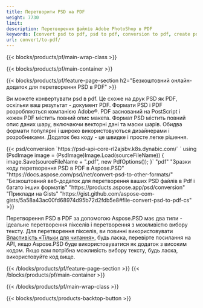 ```yaml
---
title: Перетворити PSD на PDF
weight: 7730
limit: 
description: Перетворення файлів Adobe PhotoShop в PDF
keywords: [convert psd to pdf, psd to pdf, conversion to pdf, create pdf from psd, print psd as pdf]
url: convert/to-pdf/
---
```


{{< blocks/products/pf/main-wrap-class >}}

{{< blocks/products/pf/main-container >}}

{{< blocks/products/pf/feature-page-section h2="Безкоштовний онлайн-додаток для перетворення PSD в PDF" >}}
<p>Ви можете конвертувати psd в pdf. Це схоже на друк PSD як PDF, оскільки ваш результат - документ PDF. Формати PSD і PDF розробляються компанією Adobe®. PDF заснований на PostScript і кожен PDF містить повний опис макета. Формат PSD містить повний опис даних шару, включаючи векторні дані та маски шарів. Обидва формати популярні і широко використовуються дизайнерами і розробниками. Додаток без коду - це швидке і просте легке рішення.</p>
{{< psd/conversion `https://psd-api-core-rl2ajsbv.k8s.dynabic.com/` 
`    using (PsdImage image = (PsdImage)Image.Load(sourceFileName))
    {
        image.Save(sourceFileName + ".pdf", new PdfOptions());
    }` 
	"pdf" 
"Зразки коду перетворення PSD в PDF в Aspose.PSD"  "https://docs.aspose.com/psd/net/convert-psd-to-other-formats/" 
"Безкоштовний веб-додаток для перетворення ваших PSD файлів в Pdf і багато інших форматів" "https://products.aspose.app/psd/conversion" 
"Приклади на Gists" "https://gist.github.com/aspose-com-gists/5a58a43ac00fd68974d95b72d2fdb5e8#file-convert-psd-to-pdf-cs" >}}
<p>Перетворення PSD в PDF за допомогою Aspose.PSD має два типи - ідеальне перетворення пікселів і перетворення з можливістю вибору тексту. Для перетворення пікселів, ви повинні використовувати <a href="https://reference.aspose.com/psd/net/aspose.psd.imageloadoptions/psdloadoptions/readonlymode/">Властивість «Тільки для читання»</a>, будь ласка, перевірте посилання на API, якщо Aspose.PSD буде використовуватися як додаток з високим кодом. Якщо вам потрібна можливість вибору тексту, будь ласка, використовуйте код вище.</p>
{{< /blocks/products/pf/feature-page-section >}}
{{< /blocks/products/pf/main-container >}}


{{< /blocks/products/pf/main-wrap-class >}}

{{< blocks/products/products-backtop-button >}}
